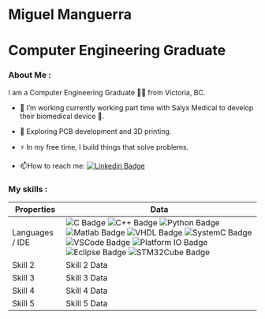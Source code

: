 # Miguel Manguerra
# Computer Engineering Graduate

### About Me : 

I am a Computer Engineering Graduate 👨‍💻 from Victoria, BC.

- :telescope: I’m working currently working part time with Salyx Medical to develop their biomedical device 🔬. 

- :seedling: Exploring PCB development and 3D printing.

- :zap: In my free time, I build things that solve problems.

- :mailbox:How to reach me: [![Linkedin Badge](https://img.shields.io/badge/LinkedIn-blue?style=for-the-badge&logo=linkedin&logoColor=white)](https://www.linkedin.com/in/miguelmanguerra/)

### My skills : 

| Properties      | Data           |
| --------------- | -------------- |
| Languages / IDE        | ![C Badge](https://img.shields.io/badge/C-blue) ![C++ Badge](https://img.shields.io/badge/C++-blue) ![Python Badge](https://img.shields.io/badge/Python-blue) ![Matlab Badge](https://img.shields.io/badge/Matlab-blue) ![VHDL Badge](https://img.shields.io/badge/VHDL-blue) ![SystemC Badge](https://img.shields.io/badge/SystemC-blue) ![VSCode Badge](https://img.shields.io/badge/VSCode-blue) ![Platform IO Badge](https://img.shields.io/badge/PlatformIO-blue) ![Eclipse Badge](https://img.shields.io/badge/Eclipse-blue) ![STM32Cube Badge](https://img.shields.io/badge/STM32Cube-blue)|
| Skill 2         | Skill 2 Data   |
| Skill 3         | Skill 3 Data   |
| Skill 4         | Skill 4 Data   |
| Skill 5         | Skill 5 Data   |